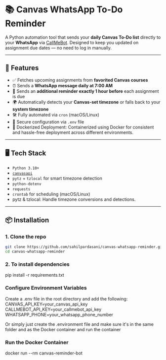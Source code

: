 # 📚 Canvas WhatsApp To-Do Reminder

A Python automation tool that sends your **daily Canvas To-Do list** directly to your **WhatsApp** via [CallMeBot](https://www.callmebot.com/). Designed to keep you updated on assignment due dates — no need to log in manually.

---

## 🚀 Features

- ✅ Fetches upcoming assignments from **favorited Canvas courses**
- ⏰ Sends a **WhatsApp message daily at 7:00 AM**
- 🔔 Sends an **additional reminder exactly 1 hour before** each assignment is due
- 🌍 Automatically detects your **Canvas-set timezone** or falls back to your **system timezone**
- 🛠️ Fully automated via `cron` (macOS/Linux)
- 🔐 Secure configuration via `.env` file
- 🐳 Dockerized Deployment: Containerized using Docker for consistent and hassle-free deployment across different environments.

---

## 🖥️ Tech Stack

- `Python 3.10+`
- [`canvasapi`](https://github.com/ucfopen/canvasapi)
- `pytz` + `tzlocal` for smart timezone detection
- `python-dotenv`
- `requests`
- `crontab` for scheduling (macOS/Linux)
- pytz & tzlocal: Handle timezone conversions and detections.
---

## 📦 Installation

### 1. Clone the repo
```bash
git clone https://github.com/sahilpardasani/canvas-whatsapp-reminder.git
cd canvas-whatsapp-reminder
```
### 2. To install dependencies
pip install -r requirements.txt

### Configure Environment Variables
Create a .env file in the root directory and add the following:
CANVAS_API_KEY=your_canvas_api_key
CALLMEBOT_API_KEY=your_callmebot_api_key
WHATSAPP_PHONE=your_whatsapp_phone_number

Or simply just create the .environment file and make sure it's in the same folder and as the Docker container and run the container
### Run the Docker Container
docker run --rm canvas-reminder-bot

